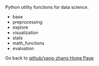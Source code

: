 Python utility functions for data science. 
- base
- preprocessing
- explore
- visualization
- stats
- math_functions
- evaluation  
  
Go back to [github/yang-zhang Home Page](https://yang-zhang.github.io/)

